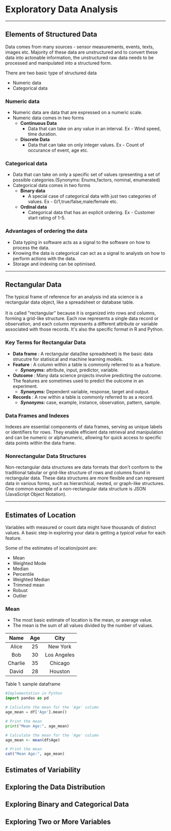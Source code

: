 # Exploratory Data Analysis

---
## Elements of Structured Data
Data comes from many sources - sensor measurements, events, texts, images etc. Majority of these data are unstructured and to convert these data into actonable
information, the unstructured raw data needs to be processed and manipulated into a structured form. 

There are two basic type of structured data <br>
- Numeric data
- Categorical data

### Numeric data 
- Numeric data are data that are expressed on a numeric scale.
- Numeric data comes in two forms
  - __Continuous Data__
    - Data that can take on any value in an interval. Ex - Wind speed, time duration.
  - __Discrete Data__
    - Data that can take on only integer values. Ex - Count of occurance of event, age etc. 
### Categorical data
- Data that can take on only a specific set of values rpresenting a set of possible categories.(Synonyms: Enums,factors, nominal, enumerated)
- Categorical data comes in two forms
  - __Binary data__
    - A special case of categorical data with just two categories of values. Ex - 0/1,true/false,male/female etc.
  - __Ordinal data__
    - Categorical data that has an explicit ordering. Ex - Customer start rating of 1-5.

### Advantages of ordering the data
- Data typing in software acts as a signal to the software on how to process the data.
- Knowing the data is categorical can act as a signal to analysts on how to perform actions with the data.
- Storage and indexing can be optimised.

---
## Rectangular Data
The typical frame of reference for an analysis ind ata science is a rectangular data object, like a spreadsheet or database table. <br> </br>
It is called "rectangular" because it is organized into rows and columns, forming a grid-like structure. Each row represents a single data record or observation, and each column represents a different attribute or variable associated with those records.
It's also the specific format in R and Python.

### Key Terms for Rectangular Data
- __Data frame__ : A rectangular data(like spreadsheet) is the basic data strucutre for statisical and machine learning models.
- __Feature__ : A column within a table is commonly referred to as a feature.
  - __*Synonyms:*__ attribute, input, predictor, variable.
- __Outcome__ : Many data science projects involve predicting the outcome. The features are sometimes used to predict the outcome in an experiment.
  - __*Synonyms:*__ Dependent variable, response, target and output.
- __Records__ : A row within a table is commonly referred to as a record.
  - __*Synonyms:*__ case, example, instance, observation, pattern, sample.

### Data Frames and Indexes
Indexes are essential components of data frames, serving as unique labels or identifiers for rows. They enable efficient data retrieval and manipulation and can be numeric or alphanumeric, allowing for quick access to specific data points within the data frame.

### Nonrectangular Data Structures
Non-rectangular data structures are data formats that don't conform to the traditional tabular or grid-like structure of rows and columns found in rectangular data. These data structures are more flexible and can represent data in various forms, such as hierarchical, nested, or graph-like structures. One common example of a non-rectangular data structure is JSON (JavaScript Object Notation).

---
## Estimates of Location
Variables with measured or count data might have thousands of distinct values. A basic step in exploring your data is getting a *typical value* for
each feature.

Some of the estimates of location/point are:
- Mean
- Weighted Mode
- Median
- Percentile
- Weighted Median
- Trimmed mean
- Robust
- Outlier

### Mean
- The most basic estimate of location is the mean, or average value.
- The mean is the sum of all values divided by the number of values. 



|   Name   | Age |     City     |
|:--------:|:---:|:------------:|
|  Alice   |  25 |   New York   |
|   Bob    |  30 | Los Angeles  |
| Charlie  |  35 |   Chicago    |
|  David   |  28 |   Houston    |
Table 1: sample dataframe 

```python
#Implementation in Python
import pandas as pd

# Calculate the mean for the 'Age' column
age_mean = df['Age'].mean()

# Print the mean
print("Mean Age:", age_mean)
```
```R
# Calculate the mean for the 'Age' column
age_mean <- mean(df$Age)

# Print the mean
cat("Mean Age:", age_mean)
```

## Estimates of Variability 
## Exploring the Data Distribution
## Exploring Binary and Categorical Data
## Exploring Two or More Variables



